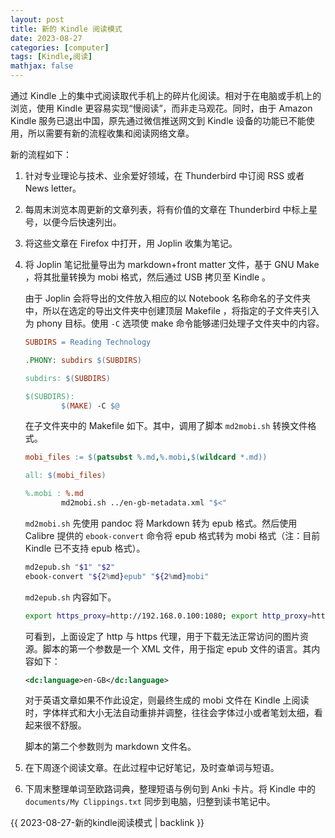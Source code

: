```yaml
---
layout: post
title: 新的 Kindle 阅读模式
date: 2023-08-27
categories: [computer]
tags: [Kindle,阅读]
mathjax: false
---
```


通过 Kindle 上的集中式阅读取代手机上的碎片化阅读。相对于在电脑或手机上的浏览，使用 Kindle 更容易实现“慢阅读”，而非走马观花。同时，由于 Amazon Kindle 服务已退出中国，原先通过微信推送网文到 Kindle 设备的功能已不能使用，所以需要有新的流程收集和阅读网络文章。

新的流程如下：

1.  针对专业理论与技术、业余爱好领域，在 Thunderbird 中订阅 RSS 或者 News letter。
2.  每周末浏览本周更新的文章列表，将有价值的文章在 Thunderbird 中标上星号，以便今后快速列出。
3.  将这些文章在 Firefox 中打开，用 Joplin 收集为笔记。
4.  将 Joplin 笔记批量导出为 markdown+front matter 文件，基于 GNU Make ，将其批量转换为 mobi 格式，然后通过 USB 拷贝至 Kindle 。
    
    由于 Joplin 会将导出的文件放入相应的以 Notebook 名称命名的子文件夹中，所以在选定的导出文件夹中创建顶层 Makefile ，将指定的子文件夹引入为 phony 目标。使用 `-C` 选项使 make 命令能够递归处理子文件夹中的内容。
    
    ```makefile
    SUBDIRS = Reading Technology
    
    .PHONY: subdirs $(SUBDIRS)
    
    subdirs: $(SUBDIRS)
    
    $(SUBDIRS):
            $(MAKE) -C $@
    ```
    
    在子文件夹中的 Makefile 如下。其中，调用了脚本 `md2mobi.sh` 转换文件格式。
    
    ```makefile
    mobi_files := $(patsubst %.md,%.mobi,$(wildcard *.md))
    
    all: $(mobi_files)
    
    %.mobi : %.md
            md2mobi.sh ../en-gb-metadata.xml "$<"
    ```
    
    `md2mobi.sh` 先使用 pandoc 将 Markdown 转为 epub 格式。然后使用 Calibre 提供的 `ebook-convert` 命令将 epub 格式转为 mobi 格式（注：目前 Kindle 已不支持 epub 格式）。
    
    ```bash
    md2epub.sh "$1" "$2"
    ebook-convert "${2%md}epub" "${2%md}mobi"
    ```
    
    `md2epub.sh` 内容如下。
    
    ```bash
    export https_proxy=http://192.168.0.100:1080; export http_proxy=http://192.168.0.100:1080; pandoc -f markdown -t epub --epub-metadata="$1" -o "${2%md}epub" "$2"
    ```
    
    可看到，上面设定了 http 与 https 代理，用于下载无法正常访问的图片资源。脚本的第一个参数是一个 XML 文件，用于指定 epub 文件的语言。其内容如下：
    
    ```xml
    <dc:language>en-GB</dc:language>
    ```
    
    对于英语文章如果不作此设定，则最终生成的 mobi 文件在 Kindle 上阅读时，字体样式和大小无法自动重排并调整，往往会字体过小或者笔划太细，看起来很不舒服。
    
    脚本的第二个参数则为 markdown 文件名。

5.  在下周逐个阅读文章。在此过程中记好笔记，及时查单词与短语。
6.  下周末整理单词至欧路词典，整理短语与例句到 Anki 卡片。将 Kindle 中的 `documents/My Clippings.txt` 同步到电脑，归整到读书笔记中。

{{ 2023-08-27-新的kindle阅读模式 | backlink }}

